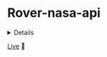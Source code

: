 # Rover-nasa-api

<details>
  <sumary>Preview:</sumary>
  <img alt="img preview" width="1000px" src="https://i.postimg.cc/3wVbV9JG/portada.png"></img>
</details>

[Live](https://esttiwar.github.io/rover-nasa-api/#title) 👾
